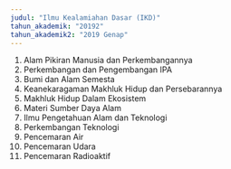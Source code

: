 ```yaml
---
judul: "Ilmu Kealamiahan Dasar (IKD)"
tahun_akademik: "20192"
tahun_akademik2: "2019 Genap"
---
```


1. Alam Pikiran Manusia dan Perkembangannya
2. Perkembangan dan Pengembangan IPA
3. Bumi dan Alam Semesta
4. Keanekaragaman Makhluk Hidup dan Persebarannya
5. Makhluk Hidup Dalam Ekosistem
6. Materi Sumber Daya Alam
7. Ilmu Pengetahuan Alam dan Teknologi
8. Perkembangan Teknologi
9. Pencemaran Air
10. Pencemaran Udara
11. Pencemaran Radioaktif